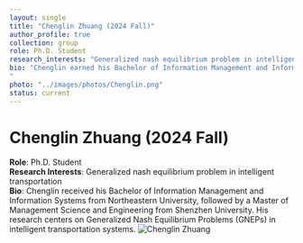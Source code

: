 ```yaml
---
layout: single
title: "Chenglin Zhuang (2024 Fall)"
author_profile: true
collection: group
role: Ph.D. Student
research_interests: "Generalized nash equilibrium problem in intelligent transportation"
bio: "Chenglin earned his ​Bachelor of Information Management and Information Systems from Northeastern University, followed by a ​Master of Management Science and Engineering from Shenzhen University. His research centers on ​Generalized Nash Equilibrium Problems (GNEPs) in intelligent transportation systems.
"
photo: "../images/photos/Chenglin.png"
status: current
---
```


# Chenglin Zhuang (2024 Fall)

**Role**: Ph.D. Student  
**Research Interests**: Generalized nash equilibrium problem in intelligent transportation  
**Bio**: Chenglin received his ​Bachelor of Information Management and Information Systems from Northeastern University, followed by a ​Master of Management Science and Engineering from Shenzhen University. His research centers on ​Generalized Nash Equilibrium Problems (GNEPs) in intelligent transportation systems.
![Chenglin Zhuang](../images/photos/Chenglin.jpeg)
